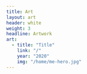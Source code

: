 ```yaml
---
title: Art
layout: art
header: white
weight: 3
headline: Artwork
art:
  - title: "Title"
    link: "/"
    year: "2020"
    img: "/home/me-hero.jpg"
---
```

